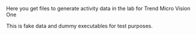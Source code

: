 Here you get files to generate activity data in the lab for Trend Micro Vision One

This is fake data and dummy executables for test purposes.
